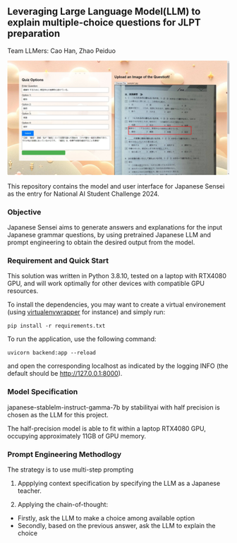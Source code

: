 ## Leveraging Large Language Model(LLM) to explain multiple-choice questions for JLPT preparation

Team LLMers: Cao Han, Zhao Peiduo

![Demo](./static/demo_v2.jpg)

This repository contains the model and user interface for Japanese Sensei as the entry for National AI Student Challenge 2024. 

### Objective

Japanese Sensei aims to generate answers and explanations for the input Japanese grammar questions, by using pretrained Japanese LLM and prompt engineering to obtain the desired output from the model.

### Requirement and Quick Start

This solution was written in Python 3.8.10, tested on a laptop with RTX4080 GPU, and will work optimally for other devices with compatible GPU resources.

To install the dependencies, you may want to create a virtual environement (using [virtualenvwrapper](https://virtualenvwrapper.readthedocs.io/en/latest/) for instance) and simply run: 

```
pip install -r requirements.txt
```

To run the application, use the following command:
```
uvicorn backend:app --reload
```

and open the corresponding localhost as indicated by the logging INFO (the default should be http://127.0.0.1:8000).

### Model Specification

japanese-stablelm-instruct-gamma-7b by stabilityai with half precision is chosen as the LLM for this project.

The half-precision model is able to fit within a laptop RTX4080 GPU, occupying approximately 11GB of GPU memory. 

### Prompt Engineering Methodlogy

The strategy is to use multi-step prompting 
1. Appplying context specification by specifying the LLM as a Japanese teacher. 

2. Applying the chain-of-thought:
- Firstly, ask the LLM to make a choice among available option
- Secondly, based on the previous answer, ask the LLM to explain the choice
